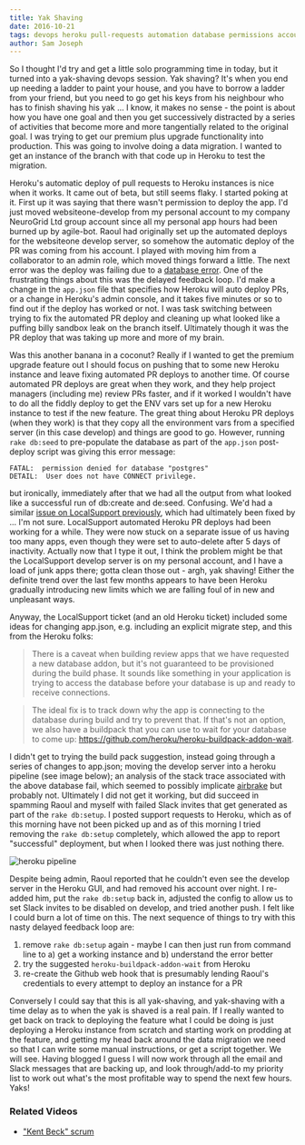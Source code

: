 ```yaml
---
title: Yak Shaving
date: 2016-10-21
tags: devops heroku pull-requests automation database permissions accounts admin pipeline
author: Sam Joseph
---
```


So I thought I'd try and get a little solo programming time in today, but it turned into a yak-shaving devops session.  Yak shaving?  It's when you end up needing a ladder to paint your house, and you have to borrow a ladder from your friend, but you need to go get his keys from his neighbour who has to finish shaving his yak ... I know, it makes no sense - the point is about how you have one goal and then you get successively distracted by a series of activities that become more and more tangentially related to the original goal.  I was trying to get our premium plus upgrade functionality into production.  This was going to involve doing a data migration.  I wanted to get an instance of the branch with that code up in Heroku to test the migration.

Heroku's automatic deploy of pull requests to Heroku instances is nice when it works.  It came out of beta, but still seems flaky.  I started poking at it.  First up it was saying that there wasn't permission to deploy the app.  I'd just moved websiteone-develop from my personal account to my company NeuroGrid Ltd group account since all my personal app hours had been burned up by agile-bot.  Raoul had originally set up the automated deploys for the websiteone develop server, so somehow the automatic deploy of the PR was coming from his account.  I played with moving him from a collaborator to an admin role, which moved things forward a little.  The next error was the deploy was failing due to a [database error](https://github.com/AgileVentures/WebsiteOne/issues/1348).  One of the frustrating things about this was the delayed feedback loop.  I'd make a change in the `app.json` file that specifies how Heroku will auto deploy PRs, or a change in Heroku's admin console, and it takes five minutes or so to find out if the deploy has worked or not.  I was task switching between trying to fix the automated PR deploy and cleaning up what looked like a puffing billy sandbox leak on the branch itself. Ultimately though it was the PR deploy that was taking up more and more of my brain.

Was this another banana in a coconut?  Really if I wanted to get the premium upgrade feature out I should focus on pushing that to some new Heroku instance and leave fixing automated PR deploys to another time.  Of course automated PR deploys are great when they work, and they help project managers (including me) review PRs faster, and if it worked I wouldn't have to do all the fiddly deploy to get the ENV vars set up for a new Heroku instance to test if the new feature.  The great thing about Heroku PR deploys (when they work) is that they copy all the environment vars from a specified server (in this case develop) and things are good to go.  However, running `rake db:seed` to pre-populate the database as part of the `app.json` post-deploy script was giving this error message:

```
FATAL:  permission denied for database "postgres"
DETAIL:  User does not have CONNECT privilege.
```

but ironically, immediately after that we had all the output from what looked like a successful run of db:create and de:seed.  Confusing.  We'd had a similar [issue on LocalSupport previously](https://www.pivotaltracker.com/story/show/116276111), which had ultimately been fixed by ... I'm not sure.  LocalSupport automated Heroku PR deploys had been working for a while.  They were now stuck on a separate issue of us having too many apps, even though they were set to auto-delete after 5 days of inactivity.  Actually now that I type it out, I think the problem might be that the LocalSupport develop server is on my personal account, and I have a load of junk apps there; gotta clean those out - argh, yak shaving!  Either the definite trend over the last few months appears to have been Heroku gradually introducing new limits which we are falling foul of in new and unpleasant ways.

Anyway, the LocalSupport ticket (and an old Heroku ticket) included some ideas for changing app.json, e.g. including an explicit migrate step, and this from the Heroku folks:

> There is a caveat when building review apps that we have requested a new database addon, but it's not guaranteed to be provisioned during the build phase. It sounds like something in your application is trying to access the database before your database is up and ready to receive connections.

> The ideal fix is to track down why the app is connecting to the database during build and try to prevent that. If that's not an option, we also have a buildpack that you can use to wait for your database to come up: https://github.com/heroku/heroku-buildpack-addon-wait.

I didn't get to trying the build pack suggestion, instead going through a series of changes to app.json; moving the develop server into a heroku pipeline (see image below); an analysis of the stack trace associated with the above database fail, which seemed to possibly implicate [airbrake](https://github.com/airbrake/airbrake/issues/620) but probably not.  Ultimately I did not get it working, but did succeed in spamming Raoul and myself with failed Slack invites that get generated as part of the `rake db:setup`.  I posted support requests to Heroku, which as of this morning have not been picked up and as of this morning I tried removing the `rake db:setup` completely, which allowed the app to report "successful" deployment, but when I looked there was just nothing there.

![heroku pipeline](https://www.dropbox.com/s/x6bmiswu6j89q8s/Screenshot%202016-10-21%2011.27.48.png?dl=1)

Despite being admin, Raoul reported that he couldn't even see the develop server in the Heroku GUI, and had removed his account over night.  I re-added him, put the `rake db:setup` back in, adjusted the config to allow us to set Slack invites to be disabled on develop, and tried another push.  I felt like I could burn a lot of time on this.  The next sequence of things to try with this nasty delayed feedback loop are:

1) remove `rake db:setup` again - maybe I can then just run from command line to a) get a working instance and b) understand the error better
2) try the suggested `heroku-buildpack-addon-wait` from Heroku
3) re-create the Github web hook that is presumably lending Raoul's credentials to every attempt to deploy an instance for a PR

Conversely I could say that this is all yak-shaving, and yak-shaving with a time delay as to when the yak is shaved is a real pain.  If I really wanted to get back on track to deploying the feature what I could be doing is just deploying a Heroku instance from scratch and starting work on prodding at the feature, and getting my head back around the data migration we need so that I can write some manual instructions, or get a script together.  We will see.  Having blogged I guess I will now work through all the email and Slack messages that are backing up, and look through/add-to my priority list to work out what's the most profitable way to spend the next few hours.  Yaks!

### Related Videos

* ["Kent Beck" scrum](https://www.youtube.com/watch?v=ZZa-80c9qos)

